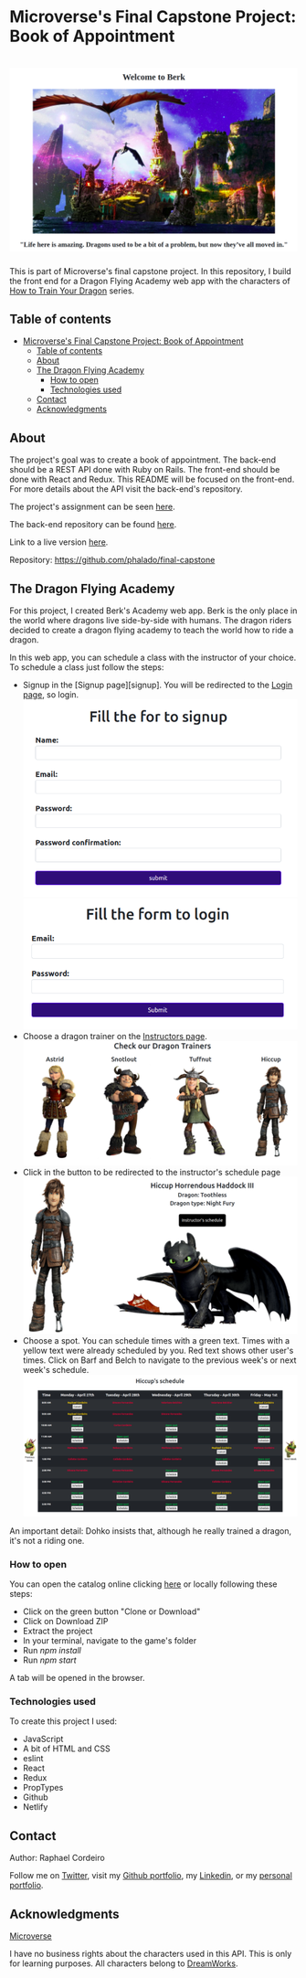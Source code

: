# Microverse's Final Capstone Project: Book of Appointment

<h1 align="center"><img src="https://raw.githubusercontent.com/phalado/final-capstone/features/public/contents/welcome.png"></h1>

This is part of Microverse's final capstone project.
In this repository, I build the front end for a Dragon Flying Academy web app with the characters of [How to Train Your Dragon][httyd] series.


## Table of contents

- [Microverse's Final Capstone Project: Book of Appointment](#microverses-final-capstone-project-book-of-appointment)
  - [Table of contents](#table-of-contents)
  - [About](#about)
  - [The Dragon Flying Academy](#the-dragon-flying-academy)
    - [How to open](#how-to-open)
    - [Technologies used](#technologies-used)
  - [Contact](#contact)
  - [Acknowledgments](#acknowledgments)


## About 

The project's goal was to create a book of appointment. The back-end should be a REST API done with Ruby on Rails. The front-end should be done with React and Redux. This README will be focused on the front-end. For more details about the API visit the back-end's repository.

The project's assignment can be seen [here][assignment].

The back-end repository can be found [here][back-end].

Link to a live version [here][live-version].

Repository: https://github.com/phalado/final-capstone


## The Dragon Flying Academy 

For this project, I created Berk's Academy web app. Berk is the only place in the world where dragons live side-by-side with humans. The dragon riders decided to create a dragon flying academy to teach the world how to ride a dragon.

In this web app, you can schedule a class with the instructor of your choice. To schedule a class just follow the steps:

* Signup in the [Signup page][signup]. You will be redirected to the [Login page][login], so login.
![signup-img][signup-img]
![login-img][login-img]
* Choose a dragon trainer on the [Instructors page][instructors].
![instructors-img][instructors-img]
* Click in the button to be redirected to the instructor's schedule page
![instructor-img][instructor-img]
* Choose a spot. You can schedule times with  a green text. Times with a yellow text were already scheduled by you. Red text shows other user's times. Click on Barf and Belch to navigate to the previous week's or next week's schedule.
![schedule-img][schedule-img]

An important detail: Dohko insists that, although he really trained a dragon, it's not a riding one.


### How to open

You can open the catalog online clicking [here][live-version] or locally following these steps:

* Click on the green button "Clone or Download"
* Click on Download ZIP
* Extract the project
* In your terminal, navigate to the game's folder
* Run *npm install*
* Run *npm start*

A tab will be opened in the browser.


### Technologies used

To create this project I used:

* JavaScript
* A bit of HTML and CSS
* eslint
* React
* Redux
* PropTypes
* Github
* Netlify


## Contact

Author: Raphael Cordeiro

Follow me on [Twitter][rapha-twitter],  visit my [Github portfolio][rapha-github], my [Linkedin][rapha-linkedin], or my [personal portfolio][rapha-personal].


## Acknowledgments

[Microverse][mcvs]

I have no business rights about the characters used in this API. This is only for learning purposes. All characters belong to [DreamWorks][httyd].


<!-- Links -->
[assignment]: https://www.notion.so/Final-Capstone-Project-Book-an-Appointment-41ded2ee99ff4fe4becf91acb332ca26
[live-version]: https://features--berksacademy.netlify.app/
[back-end]: https://github.com/phalado/final-capstone-api/
[httyd]: https://www.dreamworks.com/how-to-train-your-dragon
[mcvs]: https://www.microverse.org/
[rapha-github]: https://github.com/phalado
[rapha-twitter]: https://twitter.com/phalado
[rapha-linkedin]: https://www.linkedin.com/in/raphael-cordeiro/
[rapha-personal]: https://phalado.github.io/

[sigup]: https://features--berksacademy.netlify.app/signup
[login]: https://features--berksacademy.netlify.app/login
[instructors]: https://features--berksacademy.netlify.app/instructors

<!-- Images -->
[signup-img]: https://raw.githubusercontent.com/phalado/final-capstone/features/public/contents/signup-print.png
[login-img]: https://raw.githubusercontent.com/phalado/final-capstone/features/public/contents/login-print.png
[instructors-img]: https://raw.githubusercontent.com/phalado/final-capstone/features/public/contents/instructors-print.png
[instructor-img]: https://raw.githubusercontent.com/phalado/final-capstone/features/public/contents/instructor-print.png
[schedule-img]: https://raw.githubusercontent.com/phalado/final-capstone/features/public/contents/schedule-print.png
